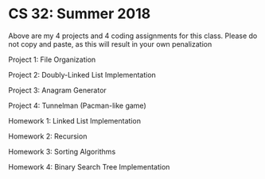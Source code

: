 # CS 32: Summer 2018
Above are my 4 projects and 4 coding assignments for this class. 
Please do not copy and paste, as this will result in your own penalization

Project 1: File Organization

Project 2: Doubly-Linked List Implementation

Project 3: Anagram Generator

Project 4: Tunnelman (Pacman-like game)

Homework 1: Linked List Implementation

Homework 2: Recursion

Homework 3: Sorting Algorithms

Homework 4: Binary Search Tree Implementation
